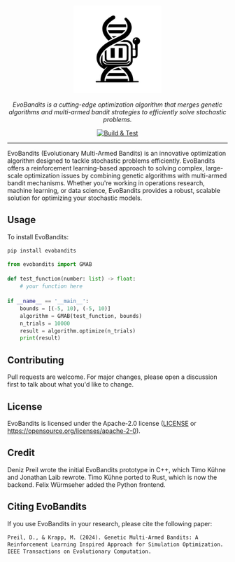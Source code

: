 <style>
  .logo-img {
    filter: invert(0);
  }
  @media (prefers-color-scheme: dark) {
    .logo-img {
      filter: invert(1);
    }
  }
</style>

<p align="center">
  <img src="https://raw.githubusercontent.com/EvoBandits/EvoBandits/refs/heads/add-logo/docs/assets/Logo.svg" alt="EvoBandits" width="200" class="logo-img"/>
</p>

<p align="center">
<em>EvoBandits is a cutting-edge optimization algorithm that merges genetic algorithms and multi-armed bandit strategies to efficiently solve stochastic problems.</em>
</p>
<p align="center">
<a href="https://github.com/E-MAB/G-MAB/actions?query=workflow%3ARust+event%3Apush+branch%3Amain" target="_blank">
    <img src="https://github.com/E-MAB/G-MAB/actions/workflows/rust.yml/badge.svg?event=push&branch=main" alt="Build & Test">
</a>
</p>

---

EvoBandits (Evolutionary Multi-Armed Bandits) is an innovative optimization algorithm designed to tackle stochastic problems efficiently. EvoBandits offers a reinforcement learning-based approach to solving complex, large-scale optimization issues by combining genetic algorithms with multi-armed bandit mechanisms. Whether you're working in operations research, machine learning, or data science, EvoBandits provides a robust, scalable solution for optimizing your stochastic models.

## Usage
To install EvoBandits:

```bash
pip install evobandits
```

```python
from evobandits import GMAB

def test_function(number: list) -> float:
    # your function here

if __name__ == '__main__':
    bounds = [(-5, 10), (-5, 10)]
    algorithm = GMAB(test_function, bounds)
    n_trials = 10000
    result = algorithm.optimize(n_trials)
    print(result)
```

## Contributing
Pull requests are welcome. For major changes, please open a discussion first to talk about what you'd like to change.

## License
EvoBandits is licensed under the Apache-2.0 license ([LICENSE](LICENSE) or
<https://opensource.org/licenses/apache-2-0>).

## Credit
Deniz Preil wrote the initial EvoBandits prototype in C++, which Timo Kühne and Jonathan Laib rewrote. Timo Kühne ported to Rust, which is now the backend. Felix Würmseher added the Python frontend.

## Citing EvoBandits
If you use EvoBandits in your research, please cite the following paper:

```
Preil, D., & Krapp, M. (2024). Genetic Multi-Armed Bandits: A Reinforcement Learning Inspired Approach for Simulation Optimization. IEEE Transactions on Evolutionary Computation.
```
